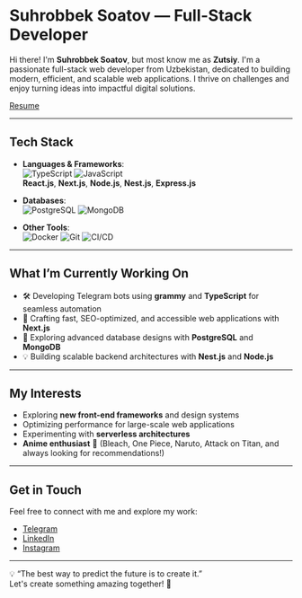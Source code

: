 # Suhrobbek Soatov — Full-Stack Developer

Hi there! I'm **Suhrobbek Soatov**, but most know me as **Zutsiy**. I'm a passionate full-stack web developer from Uzbekistan, dedicated to building modern, efficient, and scalable web applications. I thrive on challenges and enjoy turning ideas into impactful digital solutions. 

<a href="https://soatov.uz/resume.pdf" target="_blank">Resume</a>

---

## Tech Stack

- **Languages & Frameworks**:  
  ![TypeScript](https://img.shields.io/badge/TypeScript-%23007ACC.svg?style=flat&logo=typescript&logoColor=white) 
  ![JavaScript](https://img.shields.io/badge/JavaScript-%23F7DF1E.svg?style=flat&logo=javascript&logoColor=black)  
  **React.js**, **Next.js**, **Node.js**, **Nest.js**, **Express.js**

- **Databases**:  
  ![PostgreSQL](https://img.shields.io/badge/PostgreSQL-%23336791.svg?style=flat&logo=postgresql&logoColor=white) 
  ![MongoDB](https://img.shields.io/badge/MongoDB-%2347A248.svg?style=flat&logo=mongodb&logoColor=white)

- **Other Tools**:  
  ![Docker](https://img.shields.io/badge/Docker-%232496ED.svg?style=flat&logo=docker&logoColor=white) 
  ![Git](https://img.shields.io/badge/Git-%23F05033.svg?style=flat&logo=git&logoColor=white) 
  ![CI/CD](https://img.shields.io/badge/CI%2FCD-%23007ACC.svg?style=flat&logo=githubactions&logoColor=white)

---

## What I’m Currently Working On

- 🛠 Developing Telegram bots using **grammy** and **TypeScript** for seamless automation  
- 🚀 Crafting fast, SEO-optimized, and accessible web applications with **Next.js**  
- 🧩 Exploring advanced database designs with **PostgreSQL** and **MongoDB**  
- 💡 Building scalable backend architectures with **Nest.js** and **Node.js**

---

## My Interests

- Exploring **new front-end frameworks** and design systems  
- Optimizing performance for large-scale web applications  
- Experimenting with **serverless architectures**  
- **Anime enthusiast** 🎥 (Bleach, One Piece, Naruto, Attack on Titan, and always looking for recommendations!)

---

## Get in Touch

Feel free to connect with me and explore my work:  
- [Telegram](https://t.me/svkhrobbeck/)  
- [LinkedIn](https://www.linkedin.com/in/svkhrobbeck/)  
- [Instagram](https://instagram.com/zutsio/)  

---

💡 “The best way to predict the future is to create it.”  
Let's create something amazing together! 🚀
